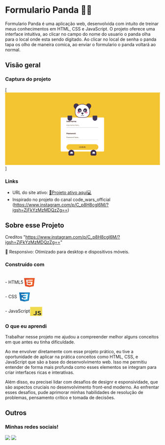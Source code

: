 # Formulario Panda 🐼🎍

Formulario Panda é uma aplicação web, desenvolvida com intuito de treinar meus conhecimentos em HTML, CSS e JavaScript.
O projeto oferece uma interface intuitiva, ao clicar no campo do nome do usuario o panda olha para o local onde esta sendo digitado.
Ao clicar no local de senha o panda tapa os olho de maneira comica, ao enviar o formulario o panda voltará ao normal.
## Visão geral

### Captura do projeto

[<img src="./src/img/formularioPandaGIF.gif" alt="gif da dela inicial do projeto 'Formulario Panda'">]

### Links

- URL do site ativo: [🛜Projeto ativo aqui💻](https://tales-santos7.github.io/formularioPanda/)
- Inspirado no projeto do canal code_wars_official (https://www.instagram.com/p/C_p8H8cgl6M/?igsh=ZjFkYzMzMDQzZg==)

## Sobre esse Projeto 

Creditos "https://www.instagram.com/p/C_p8H8cgl6M/?igsh=ZjFkYzMzMDQzZg=="

📱 Responsivo: Otimizado para desktop e dispositivos móveis. 

### Construído com

<div style="display: inline_block"><br>
- HTML5<img align="center" alt="HTML" height="30" width="40" src="https://raw.githubusercontent.com/devicons/devicon/master/icons/html5/html5-original.svg"><br><br>
  - CSS <img align="center" alt="CSS" height="30" width="40" src="https://raw.githubusercontent.com/devicons/devicon/master/icons/css3/css3-original.svg"><br><br>
- JavaScript<img align="center" alt="JavaScript" height="30" width="40" src="https://raw.githubusercontent.com/devicons/devicon/master/icons/javascript/javascript-original.svg">
</div>

### O que eu aprendi

Trabalhar nesse projeto me ajudou a compreender melhor alguns conceitos em que antes eu tinha dificuldade. 

Ao me envolver diretamente com esse projeto prático, eu tive a oportunidade de aplicar na prática conceitos como HTML, CSS, e JavaScript que são a base do desenvolvimento web. Isso me permitiu entender de forma mais profunda como esses elementos se integram para criar interfaces ricas e interativas.

Além disso, eu precisei lidar com desafios de designr e esponsividade, que são aspectos cruciais no desenvolvimento front-end moderno. Ao enfrentar esses desafios, pude aprimorar minhas habilidades de resolução de problemas, pensamento crítico e tomada de decisões.

## Outros

### Minhas redes sociais!

<div> 
  <a href="https://instagram.com/tales.s7" target="_blank"><img src="https://img.shields.io/badge/-Instagram-%23E4405F?style=for-the-badge&logo=instagram&logoColor=white" target="_blank"></a>
  <a href="https://www.linkedin.com/in/tales-santos7" target="_blank"><img src="https://img.shields.io/badge/-LinkedIn-%230077B5?style=for-the-badge&logo=linkedin&logoColor=white" target="_blank"></a>
</div>
